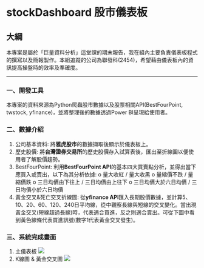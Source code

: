 # stockDashboard 股市儀表板

## 大綱
本專案是屬於「巨量資料分析」這堂課的期末報告，我在組內主要負責儀表板程式的撰寫以及簡報製作。本組追蹤的公司為聯發科(2454)，希望藉由儀表板內的資訊提高操盤時的效率及準確度。
  
---
### 一、開發工具
本專案的資料來源為Python爬蟲股市數據以及股票相關API(BestFourPoint, twstock, yfinance)，並將整理後的數據透過Power BI呈現給使用者。
### 二、數據介紹
1. 公司基本資料: 將**雅虎股市**的數據擷取後顯示於儀表板上。
2. 歷史股價: 將**台灣證券交易所**的歷史股價存入試算表後，匯出至折線圖以便使用者了解股價趨勢。
3. BestFourPoint: 利用**BestFourPoint API**的基本四大買賣點分析，並得出當下應買入或賣出，以下為其分析依據:
o 量大收紅 / 量大收黑
o 量縮價不跌 / 量縮價跌
o 三日均價由下往上 / 三日均價由上往下
o 三日均價大於六日均價 / 三日均價小於六日均價
4. 黃金交叉&死亡交叉折線圖: 從**yfinance API**匯入長期股價數據，並計算5、10、20、60、120、240日平均線，從中觀察長線與短線的交叉變化。當出現黃金交叉(短線超過長線)時，代表適合買進，反之則適合賣出。可從下圖中看到黃色線條代表買進訊號(數字1代表黃金交叉發生)。
### 三、系統完成畫面
1. 主儀表板
![](https://i.imgur.com/M2oKaSq.png)
2. K線圖 & 黃金交叉圖
![](https://i.imgur.com/kkCFJTB.png)


